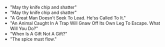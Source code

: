 * "May thy knife chip and shatter" 
* "May thy knife chip and shatter"
* "A Great Man Doesn't Seek To Lead. He'ss Called To It."
* "An Animal Caught In A Trap Will Gnaw Off Its Own Leg To Escape. What Will You Do?"
* "When Is A Gift Not A Gift?"
* "The spice must flow."
